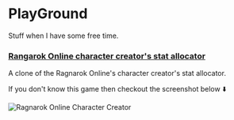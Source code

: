 # PlayGround

Stuff when I have some free time.

### [Rangarok Online character creator's stat allocator](david-szabo97.github.io/rolikestat/)

A clone of the Ragnarok Online's character creator's stat allocator.

If you don't know this game then checkout the screenshot below :arrow_down:

![Ragnarok Online Character Creator](http://www.playragnarok.com/Images/gameguide/Howtoplay/basicsystem_07.png)